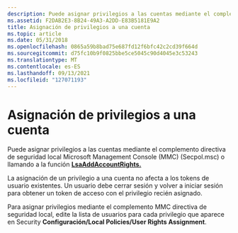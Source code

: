 ```yaml
---
description: Puede asignar privilegios a las cuentas mediante el complemento directiva de seguridad local Microsoft Management Console (MMC) (Secpol.msc) o llamando a la función LsaAddAccountRights.
ms.assetid: F2DAB2E3-8B24-49A3-A2DD-E83B5181E9A2
title: Asignación de privilegios a una cuenta
ms.topic: article
ms.date: 05/31/2018
ms.openlocfilehash: 0865a59b8bad75e687fd12f6bfc42c2cd39f664d
ms.sourcegitcommit: d75fc10b9f0825bbe5ce5045c90d4045e3c53243
ms.translationtype: MT
ms.contentlocale: es-ES
ms.lasthandoff: 09/13/2021
ms.locfileid: "127071193"
---
```

# <a name="assigning-privileges-to-an-account"></a>Asignación de privilegios a una cuenta

Puede asignar privilegios a las cuentas mediante el complemento directiva de seguridad local Microsoft Management Console (MMC) (Secpol.msc) o llamando a la función [**LsaAddAccountRights.**](/windows/desktop/api/ntsecapi/nf-ntsecapi-lsaaddaccountrights)

La asignación de un privilegio a una cuenta no afecta a los tokens de usuario existentes. Un usuario debe cerrar sesión y volver a iniciar sesión para obtener un token de acceso con el privilegio recién asignado.

Para asignar privilegios mediante el complemento MMC directiva de seguridad local, edite la lista de usuarios para cada privilegio que aparece en Security **Configuración/Local Policies/User Rights Assignment**.

 

 
